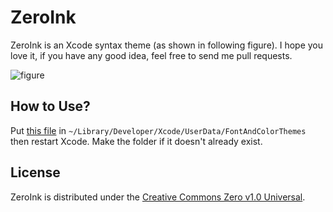 # ZeroInk
ZeroInk is an Xcode syntax theme (as shown in following figure). I hope you love it, if you have any good idea, feel free to send me pull requests.

![figure](http://i.imgur.com/9Rm5V8I.png?1)

## How to Use?
Put [this file](https://github.com/TongKuo/ZeroInk/tree/master/themes) in `~/Library/Developer/Xcode/UserData/FontAndColorThemes` then restart Xcode. Make the folder if it doesn't already exist.

## License
ZeroInk is distributed under the [Creative Commons Zero v1.0 Universal](https://creativecommons.org/publicdomain/zero/1.0/).
